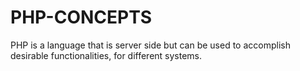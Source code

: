 # PHP-CONCEPTS
PHP is a language that is server side but can be used to accomplish desirable functionalities, for different systems.
